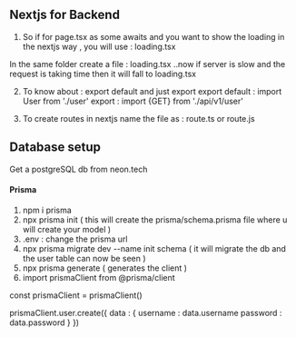 ## Nextjs for Backend 

1. So if for page.tsx as some awaits and you want to show the loading in the nextjs way , you will use : loading.tsx 

In the same folder create a file : loading.tsx ..now if server is slow and the request is taking time then it will fall to loading.tsx 

2. To know about : export default and just export 
          export default : import User from './user' 
          export : import {GET} from './api/v1/user'

3. To create routes in nextjs name the file as : route.ts or route.js


## Database setup 

Get a postgreSQL db from neon.tech 

#### Prisma 

1. npm i prisma 
2. npx prisma init ( this will create the prisma/schema.prisma file where u will create your model )
3. .env : change the prisma url 
4. npx prisma migrate dev --name init schema ( it will migrate the db and the user table can now be seen )
5. npx prisma generate ( generates the client )
6. import prismaClient from @prisma/client 

const prismaClient = prismaClient() 

prismaClient.user.create({
  data : {
    username : data.username 
    password : data.password
  }
})